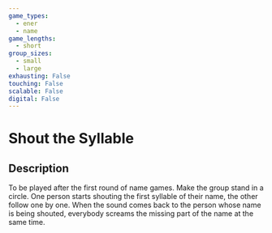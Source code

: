 ```yaml
---
game_types:
  - ener
  - name
game_lengths:
  - short
group_sizes:
  - small
  - large
exhausting: False
touching: False
scalable: False
digital: False
---
```

# Shout the Syllable

## Description
To be played after the first round of name games. Make the group stand in a
circle. One person starts shouting the first syllable of their name, the other
follow one by one. When the sound comes back to the person whose name is
being shouted, everybody screams the missing part of the name at the same
time.

